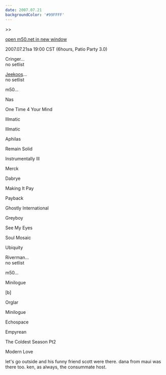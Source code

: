 ```yaml
---
date: 2007.07.21
backgroundColor: '#99FFFF'
---
```


\>>

[open m50.net in new window](http://m50.net/)

2007.07.21sa 19:00 CST (6hours, Patio Party 3.0)

Cringer...  
no setlist  

[Jeekoos](http://www.jeekoos.com/)...  
no setlist  

m50...  

Nas

One Time 4 Your Mind

Illmatic

Illmatic

Aphilas

Remain Solid

Instrumentally Ill

Merck

Dabrye

Making It Pay

Payback

Ghostly International

Greyboy

See My Eyes

Soul Mosaic

Ubiquity


Riverman...  
no setlist  

m50...  

Minilogue

\[b\]

Orglar

Minilogue

Echospace

Empyrean

The Coldest Season Pt2

Modern Love

let's go outside and his funny friend scott were there. dana from maui was there too. ken, as always, the consummate host.